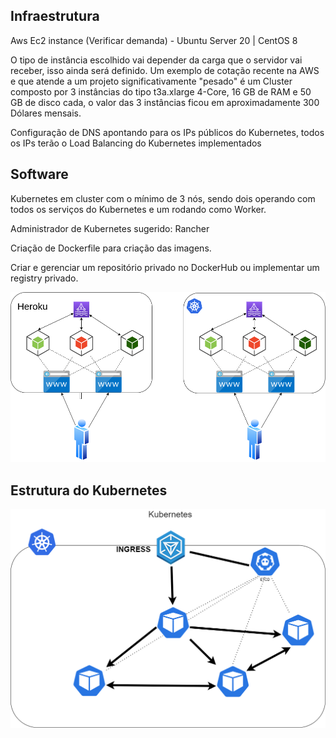 ## Infraestrutura

Aws Ec2 instance (Verificar demanda) - Ubuntu Server 20 | CentOS 8

O tipo de instância escolhido vai depender da carga que o servidor vai receber, isso ainda será definido. 
Um exemplo de cotação recente na AWS e que atende a um projeto significativamente "pesado" é um Cluster composto por 3 instâncias do tipo t3a.xlarge 4-Core, 16 GB de RAM e 50 GB de disco cada, o valor das 3 instâncias ficou em aproximadamente 300 Dólares mensais.

Configuração de DNS apontando para os IPs públicos do Kubernetes, todos os IPs terão o Load Balancing do Kubernetes implementados

## Software

Kubernetes em cluster com o mínimo de 3 nós, sendo dois operando com todos os serviços do Kubernetes e um rodando como Worker.

Administrador de Kubernetes sugerido: Rancher

Criação de Dockerfile para criação das imagens.

Criar e gerenciar um repositório privado no DockerHub ou implementar um registry privado.

![](proposta.png)

## Estrutura do Kubernetes

![](kubernetes.png)



